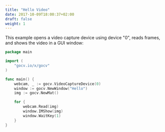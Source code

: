 ```yaml
---
title: "Hello Video"
date: 2017-10-09T18:00:37+02:00
draft: false
weight: 1
---
```


This example opens a video capture device using device "0", reads frames, and shows the video in a GUI window:

```go
package main

import (
	"gocv.io/x/gocv"
)

func main() {
	webcam, _ := gocv.VideoCaptureDevice(0)
	window := gocv.NewWindow("Hello")	
	img := gocv.NewMat()

	for {
		webcam.Read(img)
		window.IMShow(img)
		window.WaitKey(1)
	}
}
```

